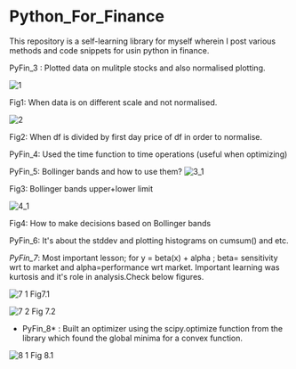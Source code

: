 # Python_For_Finance

This repository is a self-learning library for myself wherein I post various methods and code snippets for usin python in finance.

PyFin_3 : Plotted data on mulitple stocks and also normalised plotting.

![1](https://user-images.githubusercontent.com/55191934/105199622-f4644000-5b64-11eb-894e-3e276733e0b3.png)

Fig1: When data is on different scale and not normalised.

![2](https://user-images.githubusercontent.com/55191934/105199752-207fc100-5b65-11eb-9819-175bc3c718e9.png)

Fig2: When df is divided by first day price of df in order to normalise.

PyFin_4: Used the time function to time operations (useful when optimizing)

PyFin_5: Bollinger bands and how to use them?
![3_1](https://user-images.githubusercontent.com/55191934/105214283-cfc49400-5b75-11eb-93a4-64850b80a273.jpg)

Fig3: Bollinger bands upper+lower limit

![4_1](https://user-images.githubusercontent.com/55191934/105215411-401fe500-5b77-11eb-95f0-630257da1173.jpg)

Fig4: How to make decisions based on Bollinger bands

PyFin_6: It's about the stddev and plotting histograms on cumsum() and etc.

*PyFin_7*: Most important lesson; for y = beta(x) + alpha ; beta= sensitivity wrt to market and alpha=performance wrt market. Important learning was kurtosis and it's role in analysis.Check below figures.

![7 1](https://user-images.githubusercontent.com/55191934/105609156-5fb04b00-5dcd-11eb-8e93-e51c13eca8b5.PNG)
Fig7.1

![7 2](https://user-images.githubusercontent.com/55191934/105609207-b9187a00-5dcd-11eb-855b-3cbd176d6123.PNG)
Fig 7.2

* PyFin_8* : Built an optimizer using the scipy.optimize function from the library which found the global minima for a convex function.

![8 1](https://user-images.githubusercontent.com/55191934/106118258-e5d7e300-6179-11eb-8e46-c2e0a20033c8.PNG)
Fig 8.1


